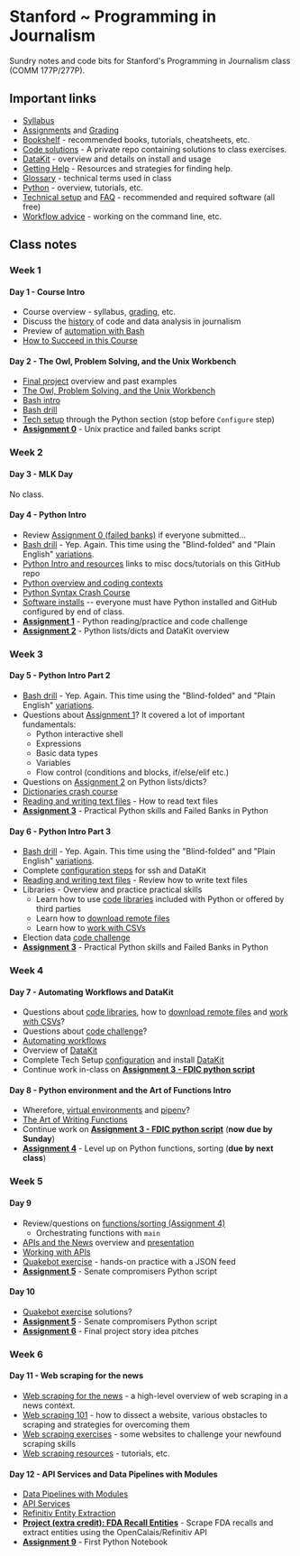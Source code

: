 # Stanford ~ Programming in Journalism

Sundry notes and code bits for Stanford's Programming in Journalism class (COMM 177P/277P).

## Important links

* [Syllabus][]
* [Assignments](assignments/README.md) and [Grading](assignments/grading.md)
* [Bookshelf](docs/bookshelf.md) - recommended books, tutorials, cheatsheets, etc.
* [Code solutions](https://github.com/zstumgoren/stanford-progj-2023-solutions) - A private repo containing solutions to class exercises.
* [DataKit][] - overview and details on install and usage
* [Getting Help](docs/getting_help.md) - Resources and strategies for finding help.
* [Glossary](docs/glossary.md) - technical terms used in class
* [Python](docs/python/README.md) - overview, tutorials, etc.
* [Technical setup](docs/tech_setup.md) and [FAQ](docs/tech_faq.md) - recommended and required software (all free)
* [Workflow advice](docs/workflow_advice.md) - working on the command line, etc.

[Syllabus]: https://canvas.stanford.edu/courses/166386/assignments/syllabus

## Class notes

### Week 1

#### Day 1 - Course Intro

* Course overview - syllabus, [grading](assignments/grading.md), etc.
* Discuss the [history](docs/history.md) of code and data analysis in journalism
* Preview of [automation with Bash](exercises/bash_preview.md)
* [How to Succeed in this Course](docs/how_to_succeed.md)

#### Day 2 - The Owl, Problem Solving, and the Unix Workbench

* [Final project][] overview and past examples
* [The Owl, Problem Solving, and the Unix Workbench](docs/owl_probs_unix.md)
* [Bash intro](https://tinyurl.com/bash-intro)
* [Bash drill](exercises/bash_drill.md)
* [Tech setup](tech_setup.md) through the Python section (stop before `Configure` step)
* **[Assignment 0](assignments/bash_intro.md)** - Unix practice and failed banks script

### Week 2

#### Day 3 - MLK Day

No class.

#### Day 4 - Python Intro

* Review [Assignment 0 (failed banks)](assignments/bash_intro.md) if everyone submitted...
* [Bash drill](exercises/bash_drill.md) - Yep. Again. This time using the "Blind-folded" and "Plain English" [variations](exercises/bash_drill.md#variations-on-the-drill).
* [Python Intro and resources](docs/python) links to misc docs/tutorials on this GitHub repo
* [Python overview and coding contexts](docs/python/overview.md)
* [Python Syntax Crash Course](docs/python/python_syntax_crash_course.md)
* [Software installs](docs/tech_setup.md) -- everyone must have Python installed and GitHub configured by end of class.
* **[Assignment 1](assignments/python_intro.md)** - Python reading/practice and code challenge
* **[Assignment 2](assignments/python_lists_dicts.md)** - Python lists/dicts and DataKit overview


### Week 3

#### Day 5 - Python Intro Part 2

* [Bash drill](exercises/bash_drill.md) - Yep. Again. This time using the "Blind-folded" and "Plain English" [variations](exercises/bash_drill.md#variations-on-the-drill).
* Questions about [Assignment 1](assignments/python_intro.md)? It covered a lot of important fundamentals:
  - Python interactive shell
  - Expressions
  - Basic data types
  - Variables
  - Flow control (conditions and blocks, if/else/elif etc.)
* Questions on [Assignment 2](assignments/python_lists_dicts.md) on Python lists/dicts?
* [Dictionaries crash course](docs/python/dict_basics.md)
* [Reading and writing text files](docs/python/file_io.md) - How to read text files
* **[Assignment 3](assignments/libraries_and_fdic_py.md)** - Practical Python skills and Failed Banks in Python

#### Day 6 - Python Intro Part 3

* [Bash drill](exercises/bash_drill.md) - Yep. Again. This time using the "Blind-folded" and "Plain English" [variations](exercises/bash_drill.md#variations-on-the-drill).
* Complete [configuration steps](docs/tech_setup.md#configure) for ssh and DataKit
* [Reading and writing text files](docs/python/file_io.md) - Review how to write text files
* Libraries - Overview and practice practical skills
  * Learn how to use [code libraries][] included with Python or offered by third parties
  * Learn how to [download remote files][]
  * Learn how to [work with CSVs][]
* Election data [code challenge][]
* **[Assignment 3](assignments/libraries_and_fdic_py.md)** - Practical Python skills and Failed Banks in Python




### Week 4

#### Day 7 - Automating Workflows and DataKit

* Questions about [code libraries][], how to [download remote files][] and [work with CSVs][]?
* Questions about [code challenge][]?
* [Automating workflows](docs/automating_workflows.md)
* Overview of [DataKit][]
* Complete Tech Setup [configuration](docs/tech_setup.md#configure) and install [DataKit][]
* Continue work in-class on **[Assignment 3 - FDIC python script](assignments/libraries_and_fdic_py.md)**

#### Day 8 - Python environment and the Art of Functions Intro

* Wherefore, [virtual environments][] and [pipenv][]?
* [The Art of Writing Functions](/docs/python/art_of_functions.md)
* Continue work on **[Assignment 3 - FDIC python script](assignments/libraries_and_fdic_py.md)** (**now due by Sunday**)
* **[Assignment 4](assignments/python_functions_sorting.md)** - Level up on Python functions, sorting (**due by next class**)

### Week 5

#### Day 9

* Review/questions on [functions/sorting (Assignment 4)](assignments/python_functions_sorting.md)
  * Orchestrating functions with `main`
* [APIs and the News](/docs/apis_and_the_news.md) overview and [presentation](https://tinyurl.com/apis-and-the-news)
* [Working with APIs](/docs/python/working_with_apis.md)
* [Quakebot exercise](/exercises/quakebot.md) - hands-on practice with a JSON feed
* **[Assignment 5](assignments/senate_compromisers.md)** - Senate compromisers Python script

#### Day 10

* [Quakebot exercise](/exercises/quakebot.md) solutions?
* **[Assignment 5](assignments/senate_compromisers.md)** - Senate compromisers Python script
* **[Assignment 6](/assignments/final_project_story_idea.md)** - Final project story idea pitches

### Week 6

#### Day 11 - Web scraping for the news

* [Web scraping for the news](/docs/web_scraping/README.md) - a high-level overview of web scraping in a news context.
* [Web scraping 101](/docs/web_scraping/101.md) - how to dissect a website, various obstacles to scraping and strategies for overcoming them
* [Web scraping exercises](/docs/web_scraping/exercises.md) - some websites to challenge your newfound scraping skills
* [Web scraping resources](/docs/web_scraping/resources.md) - tutorials, etc.

#### Day 12 - API Services and Data Pipelines with Modules

* [Data Pipelines with Modules](/docs/python/data_pipelines_with_modules.md)
* [API Services](/docs/api_services.md)
* [Refinitiv Entity Extraction](/code/refinitiv_example/README.md)
* **[Project (extra credit): FDA Recall Entities](/projects/fda_recall_entities.md)** - Scrape FDA recalls and extract entities using the OpenCalais/Refinitiv API
* **[Assignment 9](/assignments/first_notebook.md)** - First Python Notebook


[code libraries]: /docs/python/libraries.md
[download remote files]: /docs/python/remote_files.md
[work with CSVs]: /docs/python/csv.md
[code challenge]: exercises/elex_challenge.md
[Final Project]: projects/sf_data_analysis.md
[FDA Recalls project]: projects/fda_recall_entities.md
[DataKit]: docs/datakit.md
[virtual environments]: https://realpython.com/pipenv-guide/
[pipenv]: https://pipenv.pypa.io/en/latest/
[Tmux]: https://en.wikipedia.org/wiki/Tmux
[Pair programming]: https://en.wikipedia.org/wiki/Pair_programming

